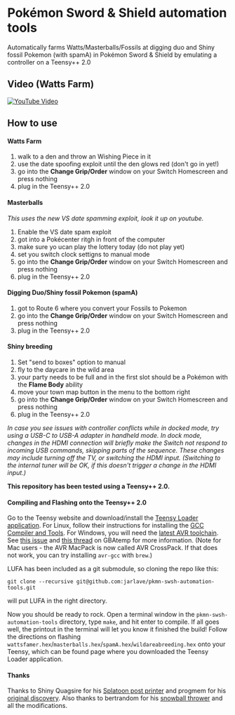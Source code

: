 # Pokémon Sword & Shield automation tools

Automatically farms Watts/Masterballs/Fossils at digging duo and Shiny fossil Pokemon (with spamA) in Pokémon Sword & Shield by emulating a controller on a Teensy++ 2.0

## Video (Watts Farm)
[![YouTube Video](https://i.ytimg.com/vi/_R4flAlUa9U/hqdefault.jpg)](https://youtu.be/_R4flAlUa9U)

## How to use
#### Watts Farm

1. walk to a den and throw an Wishing Piece in it
2. use the date spoofing exploit until the den glows red (don't go in yet!)
3. go into the **Change Grip/Order** window on your Switch Homescreen and press nothing
4. plug in the Teensy++ 2.0

#### Masterballs

*This uses the new VS date spamming exploit, look it up on youtube.*

1. Enable the VS date spam exploit
2. got into a Pokécenter ritgh in front of the computer
3. make sure yo ucan play the lottery today (do not play yet)
4. set you switch clock settigns to manual mode
5. go into the **Change Grip/Order** window on your Switch Homescreen and press nothing
6. plug in the Teensy++ 2.0

#### Digging Duo/Shiny fossil Pokemon (spamA)

1. got to Route 6 where you convert your Fossils to Pokemon
2. go into the **Change Grip/Order** window on your Switch Homescreen and press nothing
3. plug in the Teensy++ 2.0

#### Shiny breeding

1. Set "send to boxes" option to manual
2. fly to the daycare in the wild area
3. your party needs to be full and in the first slot should be a Pokémon with the **Flame Body** ability
4. move your town map button in the menu to the bottom right
5. go into the **Change Grip/Order** window on your Switch Homescreen and press nothing
6. plug in the Teensy++ 2.0


*In case you see issues with controller conflicts while in docked mode, try using a USB-C to USB-A adapter in handheld mode. In dock mode, changes in the HDMI connection will briefly make the Switch not respond to incoming USB commands, skipping parts of the sequence. These changes may include turning off the TV, or switching the HDMI input. (Switching to the internal tuner will be OK, if this doesn't trigger a change in the HDMI input.)*

**This repository has been tested using a Teensy++ 2.0.**

#### Compiling and Flashing onto the Teensy++ 2.0
Go to the Teensy website and download/install the [Teensy Loader application](https://www.pjrc.com/teensy/loader.html). For Linux, follow their instructions for installing the [GCC Compiler and Tools](https://www.pjrc.com/teensy/gcc.html). For Windows, you will need the [latest AVR toolchain](https://www.microchip.com/mplab/avr-support/avr-and-arm-toolchains-c-compilers). See [this issue](https://github.com/LightningStalker/Splatmeme-Printer/issues/10) and [this thread](http://gbatemp.net/threads/how-to-use-shinyquagsires-splatoon-2-post-printer.479497/) on GBAtemp for more information. (Note for Mac users - the AVR MacPack is now called AVR CrossPack. If that does not work, you can try installing `avr-gcc` with `brew`.)

LUFA has been included as a git submodule, so cloning the repo like this:

```
git clone --recursive git@github.com:jarlave/pkmn-swsh-automation-tools.git
```

will put LUFA in the right directory.

Now you should be ready to rock. Open a terminal window in the `pkmn-swsh-automation-tools` directory, type `make`, and hit enter to compile. If all goes well, the printout in the terminal will let you know it finished the build! Follow the directions on flashing `wattsfamer.hex`/`masterballs.hex`/`spamA.hex`/`wildareabreeding.hex` onto your Teensy, which can be found page where you downloaded the Teensy Loader application.

#### Thanks

Thanks to Shiny Quagsire for his [Splatoon post printer](https://github.com/shinyquagsire23/Switch-Fightstick) and progmem for his [original discovery](https://github.com/progmem/Switch-Fightstick).
Also thanks to bertrandom for his [snowball thrower](https://github.com/bertrandom/snowball-thrower) and all the modifications.

